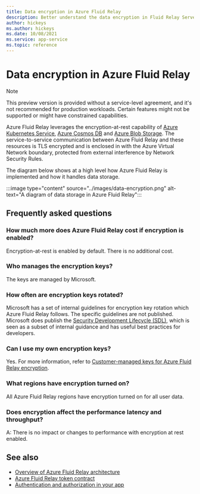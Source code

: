 ```yaml
---
title: Data encryption in Azure Fluid Relay
description: Better understand the data encryption in Fluid Relay Server
author: hickeys
ms.author: hickeys
ms.date: 10/08/2021
ms.service: app-service
ms.topic: reference
---
```


# Data encryption in Azure Fluid Relay

> [!NOTE]
> This preview version is provided without a service-level agreement, and it's not recommended for production workloads. Certain features might not be supported or might have constrained capabilities.

Azure Fluid Relay leverages the encryption-at-rest capability of [Azure Kubernetes Service](../../aks/enable-host-encryption.md), [Azure Cosmos DB](../../cosmos-db/database-encryption-at-rest.md) and [Azure Blob Storage](../../storage/common/storage-service-encryption.md). The service-to-service communication between Azure Fluid Relay and these resources is TLS encrypted and is enclosed in with the Azure Virtual Network boundary, protected from external interference by Network Security Rules.

The diagram below shows at a high level how Azure Fluid Relay is implemented and how it handles data storage.

:::image type="content" source="../images/data-encryption.png" alt-text="A diagram of data storage in Azure Fluid Relay":::

## Frequently asked questions

### How much more does Azure Fluid Relay cost if encryption is enabled?

Encryption-at-rest is enabled by default. There is no additional cost.

### Who manages the encryption keys?

The keys are managed by Microsoft.

### How often are encryption keys rotated?

Microsoft has a set of internal guidelines for encryption key rotation which Azure Fluid Relay follows. The specific guidelines are not published. Microsoft does publish the [Security Development Lifecycle (SDL)](https://www.microsoft.com/sdl/default.aspx), which is seen as a subset of internal guidance and has useful best practices for developers.

### Can I use my own encryption keys?

Yes. For more information, refer to [Customer-managed keys for Azure Fluid Relay encryption](../concepts/customer-managed-keys.md).

### What regions have encryption turned on?

All Azure Fluid Relay regions have encryption turned on for all user data.

### Does encryption affect the performance latency and throughput?

A: There is no impact or changes to performance with encryption at rest enabled.

## See also

- [Overview of Azure Fluid Relay architecture](architecture.md)
- [Azure Fluid Relay token contract](../how-tos/fluid-json-web-token.md)
- [Authentication and authorization in your app](authentication-authorization.md)
